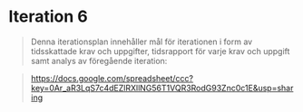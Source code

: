 Iteration 6
===========

> Denna iterationsplan innehåller mål för iterationen i form av tidsskattade krav och uppgifter, tidsrapport för varje krav och uppgift 
> samt analys av föregående iteration:

> https://docs.google.com/spreadsheet/ccc?key=0Ar_aR3LqS7c4dEZlRXllNG56T1VQR3RodG93Znc0c1E&usp=sharing

